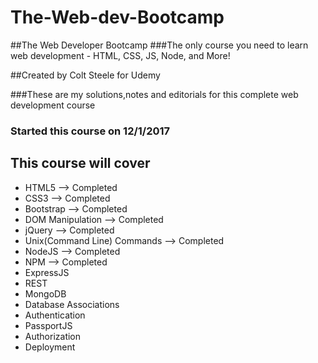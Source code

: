 # The-Web-dev-Bootcamp

##The Web Developer Bootcamp
###The only course you need to learn web development - HTML, CSS, JS, Node, and More!

##Created by Colt Steele for Udemy

###These are my solutions,notes and editorials for this complete web development course
### Started this course on 12/1/2017

## This course will cover 
* HTML5 --> Completed
* CSS3 --> Completed
* Bootstrap --> Completed
* DOM Manipulation --> Completed
* jQuery --> Completed
* Unix(Command Line) Commands  --> Completed
* NodeJS --> Completed
* NPM --> Completed
* ExpressJS
* REST
* MongoDB
* Database Associations
* Authentication
* PassportJS
* Authorization
* Deployment

